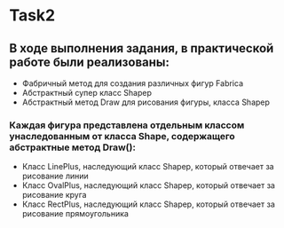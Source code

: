 # Task2
## В ходе выполнения задания, в практической работе были реализованы:
-   Фабричный метод для создания различных фигур Fabrica
-   Абстрактный супер класс Shapep
-   Абстрактный метод Draw для  рисования фигуры, класса Shapep
### Каждая фигура представлена отдельным классом унаследованным от класса Shape, содержащего абстрактные метод Draw():
-   Класс LinePlus, наследующий класс Shapep, который отвечает за рисование линии 
-   Класс OvalPlus, наследующий класс Shapep, который отвечает за рисование круга
-   Класс RectPlus, наследующий класс Shapep, который отвечает за рисование прямоугольника
